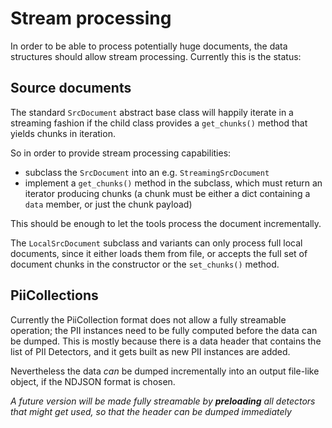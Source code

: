 # Stream processing

In order to be able to process potentially huge documents, the data structures
should allow stream processing. Currently this is the status:

## Source documents

The standard `SrcDocument` abstract base class will happily iterate in a
streaming fashion if the child class provides a `get_chunks()` method that
yields chunks in iteration.

So in order to provide stream processing capabilities:
 * subclass the `SrcDocument` into an e.g. `StreamingSrcDocument`
 * implement a `get_chunks()` method in the subclass, which must return
   an iterator producing chunks (a chunk must be either a dict containing a
   `data` member, or just the chunk payload)
   
This should be enough to let the tools process the document incrementally.

The `LocalSrcDocument` subclass and variants can only process full local
documents, since it either loads them from file, or accepts the full set of
document chunks in the constructor or the `set_chunks()` method.



## PiiCollections

Currently the PiiCollection format does not allow a fully streamable operation;
the PII instances need to be fully computed before the data can be dumped. This
is mostly because there is a data header that contains the list of PII
Detectors, and it gets built as new PII instances are added.

Nevertheless the data _can_ be dumped incrementally into an output file-like
object, if the NDJSON format is chosen.

_A future version will be made fully streamable by **preloading** all
detectors that might get used, so that the header can be dumped immediately_

